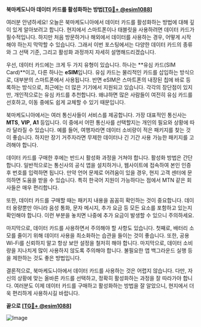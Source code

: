 **북마케도니아 데이터 카드를 활성화하는 방법[[TG💪+ @esim1088](https://t.me/s/esim1088)]**

여러분 안녕하세요! 오늘은 북마케도니아에서 데이터 카드를 활성화하는 방법에 대해 깊이 있게 알아보려고 합니다. 현지에서 스마트폰이나 태블릿을 사용하려면 데이터 카드가 필수적입니다. 하지만 처음 방문하거나 해외에서 데이터를 사용하는 경우, 어떻게 시작해야 하는지 막막할 수 있습니다. 그래서 이번 포스팅에서는 다양한 데이터 카드의 종류와 그 선택 기준, 그리고 활성화 과정까지 자세히 설명해드리겠습니다.

우선, 데이터 카드에는 크게 두 가지 유형이 있습니다. 하나는 **유심 카드(SIM Card)**이고, 다른 하나는 **eSIM**입니다. 유심 카드는 물리적인 카드를 삽입하는 방식으로, 대부분의 스마트폰에서 사용됩니다. 반면 eSIM은 스마트폰의 내장된 칩에 바로 등록하는 방식으로, 최근에는 더 많은 기기에서 지원되고 있습니다. 각각의 장단점이 있지만, 개인적으로는 유심 카드를 추천합니다. 왜냐하면 많은 사람들이 여전히 유심 카드를 선호하고, 이동 중에도 쉽게 교체할 수 있기 때문입니다.

북마케도니아에서는 여러 통신사들이 서비스를 제공합니다. 가장 대표적인 통신사는 **MTS**, **VIP**, **A1** 등입니다. 이 중에서 어떤 통신사를 선택할지는 개인의 필요와 상황에 따라 달라질 수 있습니다. 예를 들어, 여행자라면 데이터 소비량이 적은 패키지를 찾는 것이 좋습니다. 하지만 장기 거주자라면 무제한 데이터나 긴 기간 사용 가능한 패키지를 고려해야 합니다.

데이터 카드를 구매한 후에는 반드시 활성화 과정을 거쳐야 합니다. 활성화 방법은 간단합니다. 일반적으로는 통신사의 공식 앱을 설치하거나, 웹사이트에 접속하여 본인 인증 후 번호를 입력하면 됩니다. 만약 언어 문제로 어려움이 있을 경우, 현지 고객 센터에 문의하면 도움을 받을 수 있습니다. 특히 한국어 지원이 가능하다는 점에서 MTN 같은 회사들은 매우 편리합니다.

또한, 데이터 카드를 구매할 때는 패키지 내용을 꼼꼼히 확인하는 것이 중요합니다. 데이터 용량뿐만 아니라 음성 통화, 문자 메시지, 추가 요금 등 모든 요소를 포함하고 있는지 확인해야 합니다. 이런 부분을 놓치면 나중에 추가 요금이 발생할 수 있으니 주의하세요.

마지막으로, 데이터 카드를 사용하면서 주의해야 할 사항도 있습니다. 첫째로, 배터리 소모를 줄이기 위해 데이터 사용을 최소화하는 습관을 들이는 것이 좋습니다. 또한, 공용 Wi-Fi를 신뢰하지 말고 항상 보안 설정을 철저히 해야 합니다. 마지막으로, 데이터 소비량을 지나치게 많이 사용하지 않도록 주의해야 합니다. 불필요한 앱 백그라운드 실행 등을 제한하는 것도 좋은 방법입니다.

결론적으로, 북마케도니아에서 데이터 카드를 사용하는 것은 어렵지 않습니다. 다만, 자신의 상황에 맞는 올바른 카드를 선택하고, 정확히 활성화하는 과정을 잘 따라가야 합니다. 여러분도 이제 데이터 카드를 구매하고 활성화하는 방법을 잘 알았으니, 현지에서 더욱 편리하게 사용하시길 바랍니다.

**끝으로 [[TG💪+ @esim1088](https://t.me/s/esim1088)]**

![Image](https://i.postimg.cc/Y0z9fWf4/image.png)